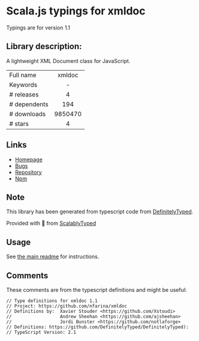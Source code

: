 
# Scala.js typings for xmldoc

Typings are for version 1.1

## Library description:
A lightweight XML Document class for JavaScript.

|                    |                 |
| ------------------ | :-------------: |
| Full name          | xmldoc |
| Keywords           | - |
| # releases         | 4 |
| # dependents       | 194 |
| # downloads        | 9850470 |
| # stars            | 4 |

## Links
- [Homepage](https://github.com/nfarina/xmldoc#readme)
- [Bugs](https://github.com/nfarina/xmldoc/issues)
- [Repository](https://github.com/nfarina/xmldoc)
- [Npm](https://www.npmjs.com/package/xmldoc)
    


## Note
This library has been generated from typescript code from [DefinitelyTyped](https://definitelytyped.org).

Provided with :purple_heart: from [ScalablyTyped](https://github.com/oyvindberg/ScalablyTyped)

## Usage
See [the main readme](../../readme.md) for instructions.

## Comments

These comments are from the typescript definitions and might be useful:
```
// Type definitions for xmldoc 1.1
// Project: https://github.com/nfarina/xmldoc
// Definitions by:  Xavier Stouder <https://github.com/Xstoudi>
//                  Andrew Sheehan <https://github.com/ajsheehan>
//                  Jordi Bunster <https://github.com/notlaforge>
// Definitions: https://github.com/DefinitelyTyped/DefinitelyTyped): // TypeScript Version: 2.1

```

